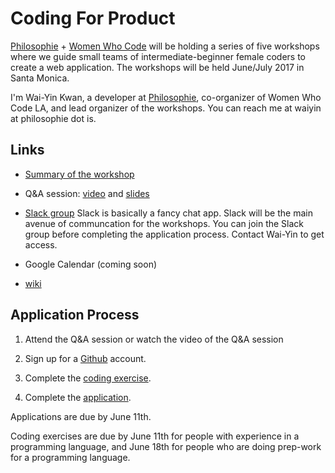 # Coding For Product

[Philosophie](http://philosophie.is) + [Women Who Code](http://womenwhocode.com) will be holding a series of five workshops where we guide small teams
of intermediate-beginner female coders to create a web application. The workshops will be held June/July 2017 in Santa Monica.

I'm Wai-Yin Kwan, a developer at [Philosophie](http://philosophie.is), co-organizer of Women Who Code LA, and lead organizer of the workshops. You can reach me at waiyin at philosophie dot is.

## Links
* [Summary of the workshop](workshop_summary.md)

* Q&A session: [video](https://vimeo.com/218082086) and [slides](workshop_qa.pdf)

* [Slack group](https://codingforproduct.slack.com/) Slack is basically a fancy chat app. Slack will be the main avenue of communcation for the workshops. You can join the Slack group before completing the application process. Contact Wai-Yin to get access.

* Google Calendar (coming soon)

* [wiki](https://github.com/wykhuh/coding_for_product/wiki)

## Application Process

1. Attend the Q&A session or watch the video of the Q&A session

2. Sign up for a [Github](https://github.com) account.

3. Complete the [coding exercise](coding_exercise.md).

4. Complete the [application](https://goo.gl/forms/gVgMt1WbJsFJWurp1).

Applications are due by June 11th.

Coding exercises are due by June 11th for people with experience in a programming language, and June 18th for people who are doing prep-work for a programming language.
